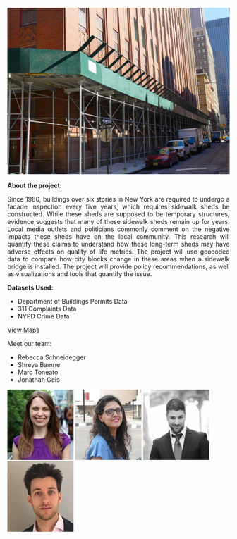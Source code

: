   ![alt text](img/swb.jpg)
  
 <b> About the project: </b>
 <div style="text-align: justify">
  Since 1980, buildings over six stories in New York are required to undergo a facade inspection every five years, which requires sidewalk sheds be constructed. While these sheds are supposed to be temporary structures, evidence suggests that many of these sidewalk sheds remain up for years. Local media outlets and politicians commonly comment on the negative impacts these sheds have on the local community. This research will quantify these claims to understand how these long-term sheds may have adverse effects on quality of life metrics. The project will use geocoded data to compare how city blocks change in these areas when a sidewalk bridge is installed.
The project will provide policy recommendations, as well as visualizations and tools that quantify the issue.  </div>  
 
 <b> Datasets Used: </b>
 
 * Department of Buildings Permits Data
 * 311 Complaints Data
 * NYPD Crime Data  
  
  [View Maps](http://output.jsbin.com/ficepeq/1)
  
 Meet our team:

 * Rebecca Schneidegger
 * Shreya Bamne
 * Marc Toneato
 * Jonathan Geis    
 
 <img src="img/rebecca.jpg" height="160" width="150">
 <img src="img/shreya.jpg"  height="160" width="150">
 <img src="img/marc.jpg"  height="160" width="150">
 <img src="img/jonathan.jpg"  height="160" width="150">

